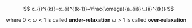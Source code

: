 
$$
x_{i}^{(k)}=x_{i}^{(k-1)}+\frac{\omega}{a_{ii}}r_{ii}^{(k)}
$$

where
$0<\omega<1$ is called **under-relaxation**
$\omega>1$ is called **over-relaxation**